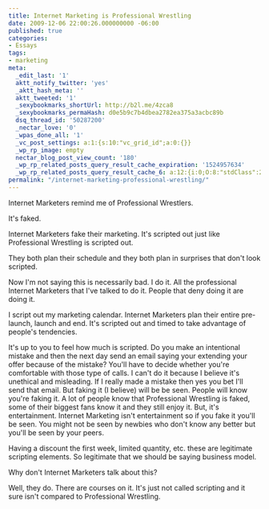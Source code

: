 ```yaml
---
title: Internet Marketing is Professional Wrestling
date: 2009-12-06 22:00:26.000000000 -06:00
published: true
categories:
- Essays
tags:
- marketing
meta:
  _edit_last: '1'
  aktt_notify_twitter: 'yes'
  _aktt_hash_meta: ''
  aktt_tweeted: '1'
  _sexybookmarks_shortUrl: http://b2l.me/4zca8
  _sexybookmarks_permaHash: d0e5b9c7b4dbea2782ea375a3acbc89b
  dsq_thread_id: '50287200'
  _nectar_love: '0'
  _wpas_done_all: '1'
  _vc_post_settings: a:1:{s:10:"vc_grid_id";a:0:{}}
  _wp_rp_image: empty
  nectar_blog_post_view_count: '180'
  _wp_rp_related_posts_query_result_cache_expiration: '1524957634'
  _wp_rp_related_posts_query_result_cache_6: a:12:{i:0;O:8:"stdClass":2:{s:7:"post_id";s:4:"1261";s:5:"score";s:17:"39.19742756965783";}i:1;O:8:"stdClass":2:{s:7:"post_id";s:4:"1203";s:5:"score";s:17:"37.69686293593248";}i:2;O:8:"stdClass":2:{s:7:"post_id";s:4:"1183";s:5:"score";s:17:"37.69686293593248";}i:3;O:8:"stdClass":2:{s:7:"post_id";s:4:"4935";s:5:"score";s:17:"35.80793971822564";}i:4;O:8:"stdClass":2:{s:7:"post_id";s:4:"1157";s:5:"score";s:17:"35.80793971822564";}i:5;O:8:"stdClass":2:{s:7:"post_id";s:4:"1133";s:5:"score";s:17:"35.80793971822564";}i:6;O:8:"stdClass":2:{s:7:"post_id";s:3:"968";s:5:"score";s:17:"35.80793971822564";}i:7;O:8:"stdClass":2:{s:7:"post_id";s:4:"2084";s:5:"score";s:18:"35.432763000331704";}i:8;O:8:"stdClass":2:{s:7:"post_id";s:4:"1299";s:5:"score";s:16:"35.0681198867382";}i:9;O:8:"stdClass":2:{s:7:"post_id";s:4:"1267";s:5:"score";s:17:"34.94096415788667";}i:10;O:8:"stdClass":2:{s:7:"post_id";s:4:"4873";s:5:"score";s:17:"34.43833530135838";}i:11;O:8:"stdClass":2:{s:7:"post_id";s:4:"3568";s:5:"score";s:17:"34.43833530135838";}}
permalink: "/internet-marketing-professional-wrestling/"
---
```

Internet Marketers remind me of Professional Wrestlers.

It's faked.

Internet Marketers fake their marketing. It's scripted out just like Professional Wrestling is scripted out.

They both plan their schedule and they both plan in surprises that don't look scripted.

Now I'm not saying this is necessarily bad. I do it. All the professional Internet Marketers that I've talked to do it. People that deny doing it are doing it.

I script out my marketing calendar. Internet Marketers plan their entire pre-launch, launch and end. It's scripted out and timed to take advantage of people's tendencies.

It's up to you to feel how much is scripted. Do you make an intentional mistake and then the next day send an email saying your extending your offer because of the mistake? You'll have to decide whether you're comfortable with those type of calls. I can't do it because I believe it's unethical and misleading. If I really made a mistake then yes you bet I'll send that email. But faking it (I believe) will be be seen. People will know you're faking it. A lot of people know that Professional Wrestling is faked, some of their biggest fans know it and they still enjoy it. But, it's entertainment. Internet Marketing isn't entertainment so if you fake it you'll be seen. You might not be seen by newbies who don't know any better but you'll be seen by your peers.

Having a discount the first week, limited quantity, etc. these are legitimate scripting elements. So legitimate that we should be saying business model.

Why don't Internet Marketers talk about this?

Well, they do. There are courses on it. It's just not called scripting and it sure isn't compared to Professional Wrestling.</p>
